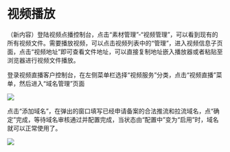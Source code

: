 # 视频播放

（新内容）登陆视频点播控制台，点击“素材管理”-“视频管理”，可以看到现有的所有视频文件。需要播放视频，可以点击视频列表中的“管理”，进入视频信息子页面，点击“视频地址”即可查看文件地址，可以直接复制地址嵌入播放器或者粘贴至浏览器进行视频文件播放。  



登录视频直播客户控制台，在左侧菜单栏选择“视频服务”分类，点击“视频直播”菜单，然后进入“域名管理”页面

![](https://github.com/jdcloudcom/cn/blob/edit/image/live-video/%E6%8E%A7%E5%88%B6%E5%8F%B0%E5%B7%A6%E8%BE%B9%E8%8F%9C%E5%8D%95%E6%A0%8F.png)

点击“添加域名”，在弹出的窗口填写已经申请备案的合法推流和拉流域名，点“确定”完成，等待域名审核通过并配置完成，当状态由“配置中”变为“启用”时，域名就可以正常使用了。

![](https://github.com/jdcloudcom/cn/blob/edit/image/live-video/%E6%B7%BB%E5%8A%A0%E5%9F%9F%E5%90%8D.jpg)
